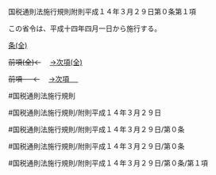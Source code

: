 国税通則法施行規則附則平成１４年３月２９日第０条第１項

この省令は、平成十四年四月一日から施行する。

[条(全)](国税通則法施行規則附則平成１４年３月２９日第０条_.md)

~~前項(全)←~~　  [→次項(全)](国税通則法施行規則附則平成１４年３月２９日第０条第２項_.md)

~~前項 　 ←~~　  [→次項 　 ](国税通則法施行規則附則平成１４年３月２９日第０条第２項.md)



#国税通則法施行規則

#国税通則法施行規則/附則平成１４年３月２９日

#国税通則法施行規則/附則平成１４年３月２９日/第０条

#国税通則法施行規則/附則平成１４年３月２９日/第０条

#国税通則法施行規則/附則平成１４年３月２９日/第０条/第１項

